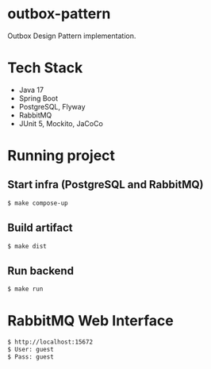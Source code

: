 # outbox-pattern
Outbox Design Pattern implementation.

# Tech Stack
- Java 17
- Spring Boot
- PostgreSQL, Flyway
- RabbitMQ
- JUnit 5, Mockito, JaCoCo

# Running project

## Start infra (PostgreSQL and RabbitMQ)
```bash
$ make compose-up
```

## Build artifact
```bash
$ make dist
```

## Run backend
```bash
$ make run
```

# RabbitMQ Web Interface
```bash
$ http://localhost:15672
$ User: guest
$ Pass: guest
```
